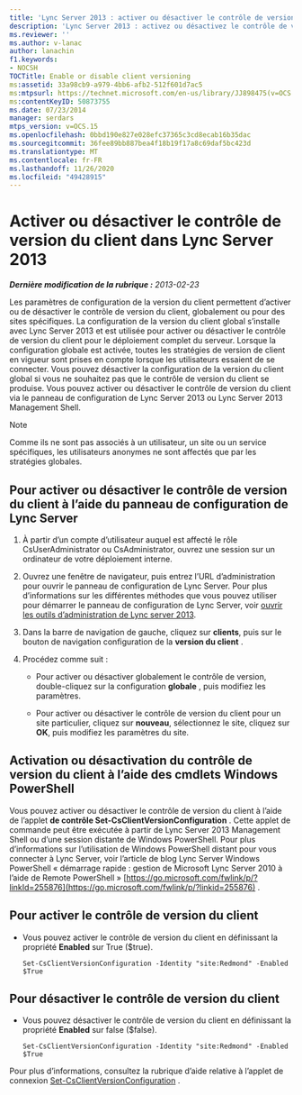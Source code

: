 ```yaml
---
title: 'Lync Server 2013 : activer ou désactiver le contrôle de version du client'
description: 'Lync Server 2013 : activez ou désactivez le contrôle de version du client.'
ms.reviewer: ''
ms.author: v-lanac
author: lanachin
f1.keywords:
- NOCSH
TOCTitle: Enable or disable client versioning
ms:assetid: 33a98cb9-a979-4bb6-afb2-512f601d7ac5
ms:mtpsurl: https://technet.microsoft.com/en-us/library/JJ898475(v=OCS.15)
ms:contentKeyID: 50873755
ms.date: 07/23/2014
manager: serdars
mtps_version: v=OCS.15
ms.openlocfilehash: 0bbd190e827e028efc37365c3cd8ecab16b35dac
ms.sourcegitcommit: 36fee89bb887bea4f18b19f17a8c69daf5bc423d
ms.translationtype: MT
ms.contentlocale: fr-FR
ms.lasthandoff: 11/26/2020
ms.locfileid: "49428915"
---
```

# <a name="enable-or-disable-client-versioning-in-lync-server-2013"></a>Activer ou désactiver le contrôle de version du client dans Lync Server 2013

<div data-xmlns="http://www.w3.org/1999/xhtml">

<div class="topic" data-xmlns="http://www.w3.org/1999/xhtml" data-msxsl="urn:schemas-microsoft-com:xslt" data-cs="https://msdn.microsoft.com/">

<div data-asp="https://msdn2.microsoft.com/asp">



</div>

<div id="mainSection">

<div id="mainBody">

<span> </span>

_**Dernière modification de la rubrique :** 2013-02-23_

Les paramètres de configuration de la version du client permettent d’activer ou de désactiver le contrôle de version du client, globalement ou pour des sites spécifiques. La configuration de la version du client global s’installe avec Lync Server 2013 et est utilisée pour activer ou désactiver le contrôle de version du client pour le déploiement complet du serveur. Lorsque la configuration globale est activée, toutes les stratégies de version de client en vigueur sont prises en compte lorsque les utilisateurs essaient de se connecter. Vous pouvez désactiver la configuration de la version du client global si vous ne souhaitez pas que le contrôle de version du client se produise. Vous pouvez activer ou désactiver le contrôle de version du client via le panneau de configuration de Lync Server 2013 ou Lync Server 2013 Management Shell.

<div>


> [!NOTE]  
> Comme ils ne sont pas associés à un utilisateur, un site ou un service spécifiques, les utilisateurs anonymes ne sont affectés que par les stratégies globales.



</div>

<div>

## <a name="to-enable-or-disable-client-versioning-by-using-lync-server-control-panel"></a>Pour activer ou désactiver le contrôle de version du client à l’aide du panneau de configuration de Lync Server

1.  À partir d’un compte d’utilisateur auquel est affecté le rôle CsUserAdministrator ou CsAdministrator, ouvrez une session sur un ordinateur de votre déploiement interne.

2.  Ouvrez une fenêtre de navigateur, puis entrez l’URL d’administration pour ouvrir le panneau de configuration de Lync Server. Pour plus d’informations sur les différentes méthodes que vous pouvez utiliser pour démarrer le panneau de configuration de Lync Server, voir [ouvrir les outils d’administration de Lync server 2013](lync-server-2013-open-lync-server-administrative-tools.md).

3.  Dans la barre de navigation de gauche, cliquez sur **clients**, puis sur le bouton de navigation configuration de la **version du client** .

4.  Procédez comme suit :
    
      - Pour activer ou désactiver globalement le contrôle de version, double-cliquez sur la configuration **globale** , puis modifiez les paramètres.
    
      - Pour activer ou désactiver le contrôle de version du client pour un site particulier, cliquez sur **nouveau**, sélectionnez le site, cliquez sur **OK**, puis modifiez les paramètres du site.

</div>

<div>

## <a name="enabling-or-disabling-client-versioning-by-using-windows-powershell-cmdlets"></a>Activation ou désactivation du contrôle de version du client à l’aide des cmdlets Windows PowerShell

Vous pouvez activer ou désactiver le contrôle de version du client à l’aide de l’applet **de contrôle Set-CsClientVersionConfiguration** . Cette applet de commande peut être exécutée à partir de Lync Server 2013 Management Shell ou d’une session distante de Windows PowerShell. Pour plus d’informations sur l’utilisation de Windows PowerShell distant pour vous connecter à Lync Server, voir l’article de blog Lync Server Windows PowerShell « démarrage rapide : gestion de Microsoft Lync Server 2010 à l’aide de Remote PowerShell » [https://go.microsoft.com/fwlink/p/?linkId=255876](https://go.microsoft.com/fwlink/p/?linkid=255876) .

<div>

## <a name="to-enable-client-versioning"></a>Pour activer le contrôle de version du client

  - Vous pouvez activer le contrôle de version du client en définissant la propriété **Enabled** sur True ($true).
    
        Set-CsClientVersionConfiguration -Identity "site:Redmond" -Enabled $True

</div>

<div>

## <a name="to-disable-client-versioning"></a>Pour désactiver le contrôle de version du client

  - Vous pouvez désactiver le contrôle de version du client en définissant la propriété **Enabled** sur false ($false).
    
        Set-CsClientVersionConfiguration -Identity "site:Redmond" -Enabled $True

</div>

Pour plus d’informations, consultez la rubrique d’aide relative à l’applet de connexion [Set-CsClientVersionConfiguration](https://docs.microsoft.com/powershell/module/skype/Set-CsClientVersionConfiguration) .

</div>

</div>

<span> </span>

</div>

</div>

</div>

